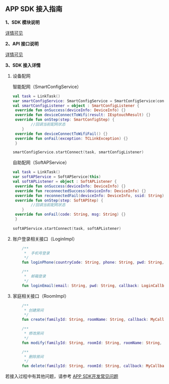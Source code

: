 ## APP SDK 接入指南

**1、SDK 模块说明**

[详情可见]()

**2、API 接口说明**

[详情可见]()

**3、SDK 接入详情**

1. 设备配网

   智能配网（SmartConfigService）

   ```kotlin
   val task = LinkTask()
   var smartConfigService: SmartConfigService = SmartConfigService(context)
   val smartConfigListener = object : SmartConfigListener {
   	override fun onSuccess(deviceInfo: DeviceInfo) {}
   	override fun deviceConnectToWifi(result: IEsptouchResult) {}
   	override fun onStep(step: SmartConfigStep) {
           //回调当前配网状态
       }
   	override fun deviceConnectToWifiFail() {}
   	override fun onFail(exception: TCLinkException) {}
   	}
   
   smartConfigService.startConnect(task, smartConfigListener)
   ```

   自助配网（SoftAPService）

   ```kotlin
   val task = LinkTask()
   var softAPService = SoftAPService(this)
   val softAPListener = object : SoftAPListener {
   	override fun onSuccess(deviceInfo: DeviceInfo) {}
   	override fun reconnectedSuccess(deviceInfo: DeviceInfo) {}
   	override fun reconnectedFail(deviceInfo: DeviceInfo, ssid: String) {}
   	override fun onStep(step: SoftAPStep) {
           //回调当前配网状态
       }
   	override fun onFail(code: String, msg: String) {}
   	}
           
   softAPService.startConnect(task, softAPListener)
   ```

2. 账户登录相关接口（LoginImpl）

   ```kotlin
       /**
        *  手机号登录
        */
       fun loginPhone(countryCode: String, phone: String, pwd: String, callback: LoginCallback)
   
       /**
        *  邮箱登录
        */
       fun loginEmail(email: String, pwd: String, callback: LoginCallback)
   ```

4. 家庭相关接口（RoomImpl）

   ```kotlin
       /**
        * 创建房间
        */
       fun create(familyId: String, roomName: String, callback: MyCallback)
   
       /**
        * 修改房间
        */
       fun modify(familyId: String, roomId: String, roomName: String, callback: MyCallback)
   
       /**
        * 删除房间
        */
       fun delete(familyId: String, roomId: String, callback: MyCallback)
   ```


若接入过程中有其他问题，请参考 [APP SDK开发常见问题](https://github.com/tencentyun/iot-link-ios/blob/master/doc/SDK%E5%BC%80%E5%8F%91/APP%20SDK%E5%BC%80%E5%8F%91%E5%B8%B8%E8%A7%81%E9%97%AE%E9%A2%98.md ) 